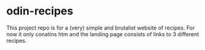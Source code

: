 # odin-recipes
This project repo is for a (very) simple and brutalist website of recipes.
For now it only conatins htm and the landing page consists of links to 3 different recipes. 